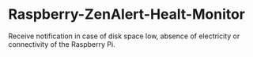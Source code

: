 Raspberry-ZenAlert-Healt-Monitor
================================

Receive notification in case of disk space low, absence of electricity or connectivity of the Raspberry Pi. 
